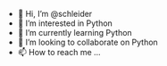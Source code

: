 - 👋 Hi, I’m @schleider
- 👀 I’m interested in Python
- 🌱 I’m currently learning Python
- 💞️ I’m looking to collaborate on Python
- 📫 How to reach me ...

<!---
schleider/schleider is a ✨ special ✨ repository because its `README.md` (this file) appears on your GitHub profile.
You can click the Preview link to take a look at your changes.
--->

